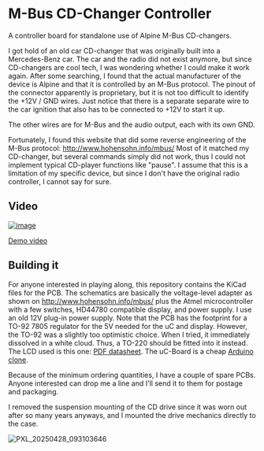 # M-Bus CD-Changer Controller

A controller board for standalone use of Alpine M-Bus CD-changers.

I got hold of an old car CD-changer that was originally built into a Mercedes-Benz car.
The car and the radio did not exist anymore, but since CD-changers are cool tech, I was wondering whether I could make it work again.
After some searching, I found that the actual manufacturer of the device is Alpine and that it is controlled by an M-Bus protocol.
The pinout of the connector apparently is proprietary, but it is not too difficult to identify the +12V / GND wires.
Just notice that there is a separate separate wire to the car ignition that also has to be connected to +12V to start it up.

The other wires are for M-Bus and the audio output, each with its own GND.

Fortunately, I found this website that did some reverse engineering of the M-Bus protocol: http://www.hohensohn.info/mbus/
Most of it matched my CD-changer, but several commands simply did not work, thus I could not implement typical CD-player functions like "pause".
I assume that this is a limitation of my specific device, but since I don't have the original radio controller, I cannot say for sure.

## Video

[![image](https://github.com/user-attachments/assets/5a3b88e0-bb79-4286-800f-44465af6df1f)](https://www.youtube.com/watch?v=HMd5gL0tslU)

[Demo video](https://www.youtube.com/watch?v=HMd5gL0tslU)

## Building it

For anyone interested in playing along, this repository contains the KiCad files for the PCB. The schematics are basically the voltage-level adapter as shown on http://www.hohensohn.info/mbus/
plus the Atmel microcontroller with a few switches, HD44780 compatible display, and power supply. I use an old 12V plug-in power supply. Note that the PCB has the footprint for a TO-92 7805 regulator for the 5V needed for the uC and display.
However, the TO-92 was a slightly too optimistic choice. When I tried, it immediately dissolved in a white cloud. Thus, a TO-220 should be fitted into it instead.
The LCD used is this one: [PDF datasheet](https://www.lcd-module.de/eng/pdf/doma/dips082e.pdf).
The uC-Board is a cheap [Arduino clone](https://www.amazon.com/Teyleten-Robot-Bootloadered-Development-Microcontroller/dp/B08THVMQ46/).

Because of the minimum ordering quantities, I have a couple of spare PCBs. Anyone interested can drop me a line and I'll send it to them for postage and packaging.

I removed the suspension mounting of the CD drive since it was worn out after so many years anyways, and I mounted the drive mechanics directly to the case.

![PXL_20250428_093103646](https://github.com/user-attachments/assets/62786af3-9d12-49df-9bc1-4eb0ce9c99dd)
